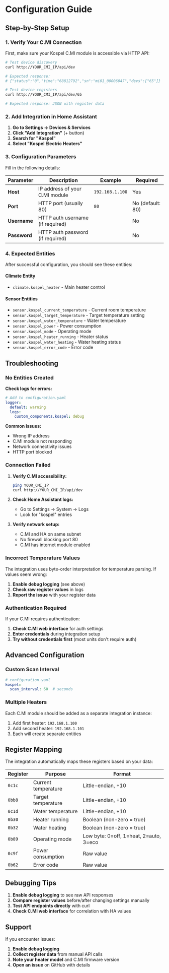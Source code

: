 # Configuration Guide

## Step-by-Step Setup

### 1. Verify Your C.MI Connection

First, make sure your Kospel C.MI module is accessible via HTTP API:

```bash
# Test device discovery
curl http://YOUR_CMI_IP/api/dev

# Expected response:
# {"status":"0","time":"68812792","sn":"mi01_00006047","devs":["65"]}

# Test device registers  
curl http://YOUR_CMI_IP/api/dev/65

# Expected response: JSON with register data
```

### 2. Add Integration in Home Assistant

1. **Go to Settings → Devices & Services**
2. **Click "Add Integration"** (+ button)
3. **Search for "Kospel"**
4. **Select "Kospel Electric Heaters"**

### 3. Configuration Parameters

Fill in the following details:

| Parameter | Description | Example | Required |
|-----------|-------------|---------|----------|
| **Host** | IP address of your C.MI module | `192.168.1.100` | Yes |
| **Port** | HTTP port (usually 80) | `80` | No (default: 80) |
| **Username** | HTTP auth username (if required) | | No |
| **Password** | HTTP auth password (if required) | | No |

### 4. Expected Entities

After successful configuration, you should see these entities:

#### Climate Entity
- `climate.kospel_heater` - Main heater control

#### Sensor Entities
- `sensor.kospel_current_temperature` - Current room temperature
- `sensor.kospel_target_temperature` - Target temperature setting
- `sensor.kospel_water_temperature` - Water temperature
- `sensor.kospel_power` - Power consumption
- `sensor.kospel_mode` - Operating mode
- `sensor.kospel_heater_running` - Heater status
- `sensor.kospel_water_heating` - Water heating status
- `sensor.kospel_error_code` - Error code

## Troubleshooting

### No Entities Created

**Check logs for errors:**
```yaml
# Add to configuration.yaml
logger:
  default: warning
  logs:
    custom_components.kospel: debug
```

**Common issues:**
- Wrong IP address
- C.MI module not responding
- Network connectivity issues
- HTTP port blocked

### Connection Failed

1. **Verify C.MI accessibility:**
   ```bash
   ping YOUR_CMI_IP
   curl http://YOUR_CMI_IP/api/dev
   ```

2. **Check Home Assistant logs:**
   - Go to Settings → System → Logs
   - Look for "kospel" entries

3. **Verify network setup:**
   - C.MI and HA on same subnet
   - No firewall blocking port 80
   - C.MI has internet module enabled

### Incorrect Temperature Values

The integration uses byte-order interpretation for temperature parsing. If values seem wrong:

1. **Enable debug logging** (see above)
2. **Check raw register values** in logs
3. **Report the issue** with your register data

### Authentication Required

If your C.MI requires authentication:
1. **Check C.MI web interface** for auth settings
2. **Enter credentials** during integration setup
3. **Try without credentials first** (most units don't require auth)

## Advanced Configuration

### Custom Scan Interval

```yaml
# configuration.yaml
kospel:
  scan_interval: 60  # seconds
```

### Multiple Heaters

Each C.MI module should be added as a separate integration instance:

1. Add first heater: `192.168.1.100`
2. Add second heater: `192.168.1.101`
3. Each will create separate entities

## Register Mapping

The integration automatically maps these registers based on your data:

| Register | Purpose | Format |
|----------|---------|--------|
| `0c1c` | Current temperature | Little-endian, ÷10 |
| `0bb8` | Target temperature | Little-endian, ÷10 |
| `0c1d` | Water temperature | Little-endian, ÷10 |
| `0b30` | Heater running | Boolean (non-zero = true) |
| `0b32` | Water heating | Boolean (non-zero = true) |
| `0b89` | Operating mode | Low byte: 0=off, 1=heat, 2=auto, 3=eco |
| `0c9f` | Power consumption | Raw value |
| `0b62` | Error code | Raw value |

## Debugging Tips

1. **Enable debug logging** to see raw API responses
2. **Compare register values** before/after changing settings manually
3. **Test API endpoints directly** with curl
4. **Check C.MI web interface** for correlation with HA values

## Support

If you encounter issues:

1. **Enable debug logging**
2. **Collect register data** from manual API calls
3. **Note your heater model** and C.MI firmware version
4. **Open an issue** on GitHub with details